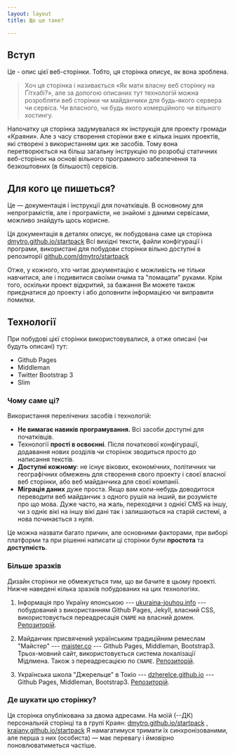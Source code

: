 ```yaml
---
layout: layout
title: Що це таке?

---
```


##  Вступ

Це - опис цієї веб-сторінки. Тобто, ця сторінка описує, як вона зроблена.

>  Хоч ця сторінка і називається «Як мати власну веб сторінку на Ґітхабі?», але за допогою описаних тут технологій можна розробляти веб сторінки чи майданчики для будь-якого сервера чи сервіса. Чи  власного, чи будь якого комерційного чи вільного хостингу.

Напочатку ця сторінка задумувалася як інструкція для проекту громади «Краяни». Але з часу створення сторінки вже є кілька інших проектів, які створені з використанням цих же засобів. Тому вона перетворюється на більш загальну інструкцію по розробці статичних веб-сторінок на основі вільного програмного забезпечення та безкоштовних (в більшості) сервісів.

## Для кого це пишеться?

Це — документація і інструкції для початківців. В основному для непрограмістів, але і програмісти, не знайомі з даними сервісами, можливо знайдуть щось корисне. 

Ця документація в деталях описує, як побудована саме ця сторінка [dmytro.github.io/startpack](http://dmytro.github.io/startpack/) Всі вихідні тексти, файли конфігурації і програми, використані для побудови сторінки вільно доступні в репозиторії [github.com/dmytro/startpack](https://github.com/dmytro/startpack) 

Отже, у кожного, хто читає документацію є можливість не тільки навчитися, але і подивитися своїми очима та "помацати" руками. Крім того, оскільки проект відкритий, за бажання Ви можете також приєднатися до проекту і або доповнити інформацією чи виправити помилки.

## Технології

При побудові цієї сторінки використовувалися, а отже описані (чи будуть описані) тут:

- Github Pages
- Middleman
- Twitter Bootstrap 3
- Slim

### Чому саме ці?

Використання перелічених засобів і технологій:

- **Не вимагає навиків програмування.** Всі засоби доступні для початківців.
- Технології **прості в освоєнні**. Після початкової конфігурації, додавання нових розділів чи сторінок зводиться просто до написання текстів.
- **Доступні кожному**: не існує вікових, економічних, політичних чи географічних обмежень для створення свого проекту і своєї власної веб сторінки, або веб майданчика для своєї компанії.
- **Міграція даних** дуже проста. Якщо вам коли-небудь доводитося переводити веб майданчик з одного рушія на інший, ви розумієте про що мова. Дуже часто, на жаль, переходячи з однієї CMS на іншу, чи з одніє вікі на іншу вікі дані так і залишаються на старій системі, а нова починається з нуля.

Це можна назвати багато причин, але основними факторами, при виборі платформи та при рішенні написати ці сторінки були **простота** та **доступність**.

### Більше зразків

Дизайн сторінки не обмежується тим, що ви бачите в цьому проекті. Нижче наведені кілька зразків побудованих на цих технологіях. 

1. Інформація про Україну японською --- [ukuraina-jouhou.info](http://ukuraina-jouhou.info/) --- побудований з використанням Github Pages, Jekyll,  власний CSS, використовується переадресація `CNAME` на власний домен. [Репозиторій](https://github.com/Kraiany/ukraine-info).

2. Майданчик присвячений українським традиційним ремеслам "Майстер" --- [maister.co](http://maister.co/uk/) --- Github Pages, Middleman, Bootstrap3. Трьох-мовний сайт, використовується система локалізації Мідлмена. Також з переадресацією по `CNAME`. [Репозиторій](https://github.com/dmytro/pysanka). 

3. Українська школа "Джерельце" в Токіо --- [dzherelce.github.io](http://dzherelce.github.io/) --- Github Pages, Middleman, Bootstrap3. [Репозиторій](https://github.com/Dzherelce/dzherelce.github.io). 

###  Де шукати цю сторінку?

Ця сторінка опублікована за двома адресами. На моїй (--ДК) персональній сторінці та в групі Краян:  [dmytro.github.io/startpack](http://dmytro.github.io/startpack/) ,  [kraiany.github.io/startpack](http://kraiany.github.io/startpack/)  Я намагатимуся тримати їх синхронізованими, але перша з них (особиста) — має перевагу і ймовірно поновлюватиметься частіше.
